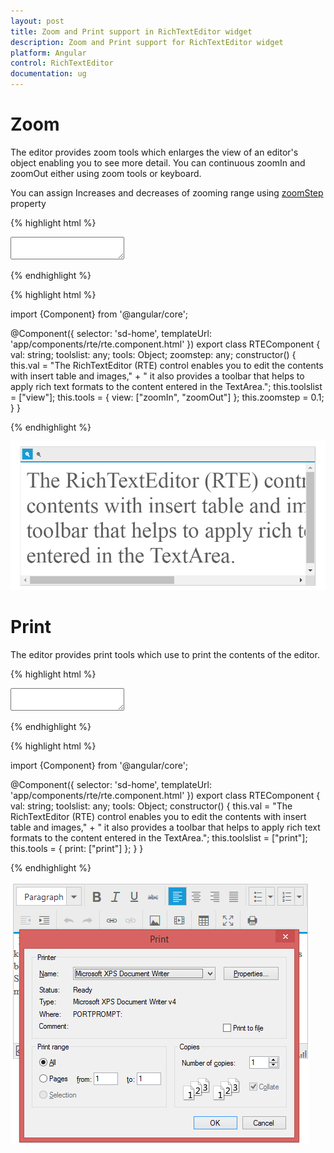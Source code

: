 ```yaml
---
layout: post
title: Zoom and Print support in RichTextEditor widget
description: Zoom and Print support for RichTextEditor widget
platform: Angular
control: RichTextEditor
documentation: ug
---
```

# Zoom

The editor provides zoom tools which enlarges the view of an editor's object enabling you to see more detail. You can continuous zoomIn and zoomOut either using zoom tools or keyboard.

You can assign Increases and decreases of zooming range using [zoomStep](http://help.syncfusion.com/api/js/ejrte#members:zoomStep) property

{% highlight html %}

<textarea id="texteditor" ej-rte [value]="val" [(toolsList)]="toolslist" [(tools)]="tools" [zoomStep]="zoomstep"></textarea>

{% endhighlight %}

{% highlight html %}

import {Component} from '@angular/core';

@Component({
  selector: 'sd-home',
  templateUrl: 'app/components/rte/rte.component.html'
})
export class RTEComponent {
    val: string;
    toolslist: any;
    tools: Object;
    zoomstep: any;
    constructor() {
        this.val = "The RichTextEditor (RTE) control enables you to edit the contents with insert table and images," + " it also provides a toolbar that helps to apply rich text formats to the content entered in the TextArea.";
        this.toolslist = ["view"];
        this.tools = { view: ["zoomIn", "zoomOut"] };
        this.zoomstep = 0.1;
    }
}

{% endhighlight %}

![](ZoomandPrint_images/zoom.png)

# Print

The editor provides print tools which use to print the contents of the editor.

{% highlight html %}

<textarea id="texteditor" ej-rte [value]="val" [(toolsList)]="toolslist" [(tools)]="tools"></textarea>

{% endhighlight %}

{% highlight html %}

import {Component} from '@angular/core';

@Component({
  selector: 'sd-home',
  templateUrl: 'app/components/rte/rte.component.html'
})
export class RTEComponent {
    val: string;
    toolslist: any;
    tools: Object;
    constructor() {
        this.val = "The RichTextEditor (RTE) control enables you to edit the contents with insert table and images," + " it also provides a toolbar that helps to apply rich text formats to the content entered in the TextArea.";
        this.toolslist = ["print"];
        this.tools = { print: ["print"] };
    }
}

{% endhighlight %}

![](ZoomandPrint_images/print.png)